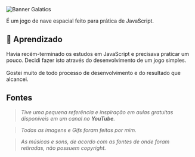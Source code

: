 <img src="https://github.com/marcelotomazelli/galatics/blob/master/img/banner.png?raw=true" alt="Banner Galatics">

É um jogo de nave espacial feito para prática de JavaScript.

## :notebook_with_decorative_cover: Aprendizado
Havia recém-terminado os estudos em JavaScript e precisava praticar um pouco. Decidi fazer isto através do desenvolvimento de um jogo simples.<br><br>
Gostei muito de todo processo de desenvolvimento e do resultado que alcancei.

## Fontes
> *Tive uma pequena referência e inspiração em aulas gratuitas disponíveis em um canal no **YouTube**.*

> *Todas as imagens e Gifs foram feitas por mim.*

> *As músicas e sons, de acordo com as fontes de onde foram retiradas, não possuem copyright.*

